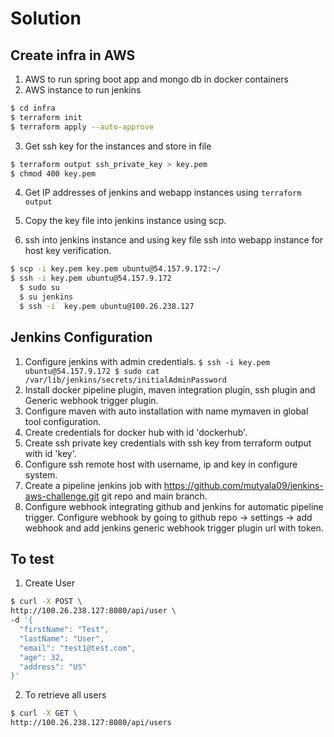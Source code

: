 # Solution

## Create infra in AWS

  1. AWS to run spring boot app and mongo db in docker containers
  2. AWS instance to run jenkins

  ```bash
  $ cd infra
  $ terraform init
  $ terraform apply --auto-approve
  ```

  3. Get ssh key for the instances and store in file

  ```bash
  $ terraform output ssh_private_key > key.pem
  $ chmod 400 key.pem
  ```

  4. Get IP addresses of jenkins and webapp instances using `terraform output`

  5. Copy the key file into jenkins instance using scp.
  6. ssh into jenkins instance and using key file ssh into webapp instance for host key verification.

  ```bash
  $ scp -i key.pem key.pem ubuntu@54.157.9.172:~/
  $ ssh -i key.pem ubuntu@54.157.9.172
    $ sudo su
    $ su jenkins
    $ ssh -i  key.pem ubuntu@100.26.238.127
  ```

## Jenkins Configuration

  1. Configure jenkins with admin credentials.
    ```
    $ ssh -i key.pem ubuntu@54.157.9.172
    $ sudo cat /var/lib/jenkins/secrets/initialAdminPassword
    ```
  2. Install docker pipeline plugin, maven integration plugin, ssh plugin and Generic webhook trigger plugin.
  3. Configure maven with auto installation with name mymaven in global tool configuration.
  4. Create credentials for docker hub with id 'dockerhub'.
  5. Create ssh private key credentials with ssh key from terraform output with id 'key'.
  6. Configure ssh remote host with username, ip and key in configure system.
  7. Create a pipeline jenkins job with https://github.com/mutyala09/jenkins-aws-challenge.git git repo and main branch.
  8. Configure webhook integrating github and jenkins for automatic pipeline trigger. Configure webhook by going to github repo -> settings -> add webhook and add jenkins generic webhook trigger plugin url with token.
  
## To test

  1. Create User
  
  ```bash
  $ curl -X POST \
  http://100.26.238.127:8080/api/user \
  -d '{
	"firstName": "Test",
	"lastName": "User",
	"email": "test1@test.com",
	"age": 32,
	"address": "US"
  }'
  ```
  
  2. To retrieve all users

  ```bash
  $ curl -X GET \
  http://100.26.238.127:8080/api/users
  ```
